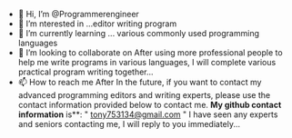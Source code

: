 - 👋 Hi, I’m @Programmerengineer
- 👀 I’m nterested in ...editor writing program
- 🌱 I’m currently learning ... various commonly used programming languages
- 💞️ I’m looking to collaborate on After using more professional people to help me write programs in various languages, I will complete various practical program writing together...
- 📫 How to reach me After In the future, if you want to contact my advanced programming editors and writing experts, please use the contact information provided below to contact me. **My github contact information** is**: " tony753134@gmail.com "  I have seen any experts and seniors contacting me, I will reply to you immediately...

<!---
Programmerengineer/Programmerengineer is a ✨ special ✨ repository because its `README.md` (this file) appears on your GitHub profile.
You can click the Preview link to take a look at your changes.
--->
